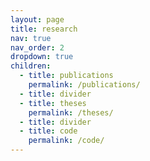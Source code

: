 ```yaml
---
layout: page
title: research
nav: true
nav_order: 2
dropdown: true
children:
  - title: publications
    permalink: /publications/
  - title: divider
  - title: theses
    permalink: /theses/
  - title: divider
  - title: code
    permalink: /code/
---
```

